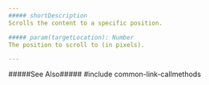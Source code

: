```yaml
---
##### shortDescription
Scrolls the content to a specific position.

##### param(targetLocation): Number
The position to scroll to (in pixels).

---
```

#####See Also#####
#include common-link-callmethods